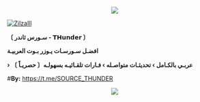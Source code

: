 
<p align="center"><img src="https://i0.wp.com/images.hive.blog/DQmZgGvu6YXrMNyDb4wVURLV14WNNSYs58R1kY64HNMSmCL/hive-didver1.gif"></p>

<a href="https://ibb.co/sv7XrcH"><img src="https://telegra.ph/file/8918b8389e5142968ab97.jpg" alt="Zilzalll" border="0"></a>

**〔 سـورس ثاندر - 𝗧𝗛𝘂𝗻𝗱𝗲𝗿 〕**

**افضـل سـورسـات يـوزر بـوت العربيـة**

**› عربـي بالكـامل › تحديثـات متواصـله › فـارات تلقـائيـه بسهولـه〔 حصريـاً 〕** 

#**By:** https://t.me/SOURCE_THUNDER

<p align="center"><img src="https://i0.wp.com/images.hive.blog/DQmZgGvu6YXrMNyDb4wVURLV14WNNSYs58R1kY64HNMSmCL/hive-didver1.gif"></p>
